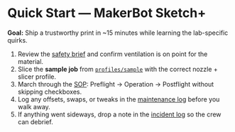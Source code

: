 # Quick Start — MakerBot Sketch+

**Goal:** Ship a trustworthy print in ~15 minutes while learning the lab-specific quirks.

1. Review the [safety brief](./safety.md) and confirm ventilation is on point for the material.
2. Slice the **sample job** from [`profiles/sample`](./profiles/sample/) with the correct nozzle + slicer profile.
3. March through the [SOP](./sop.md): Preflight → Operation → Postflight without skipping checkboxes.
4. Log any offsets, swaps, or tweaks in the [maintenance log](./logs/maintenance-log.csv) before you walk away.
5. If anything went sideways, drop a note in the [incident log](./logs/incident-log.csv) so the crew can debrief.
